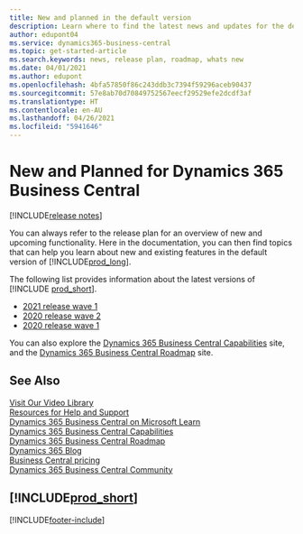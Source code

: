 ```yaml
---
title: New and planned in the default version
description: Learn where to find the latest news and updates for the default version of Business Central.
author: edupont04
ms.service: dynamics365-business-central
ms.topic: get-started-article
ms.search.keywords: news, release plan, roadmap, whats new
ms.date: 04/01/2021
ms.author: edupont
ms.openlocfilehash: 4bfa57850f86c243ddb3c7394f59296aceb90437
ms.sourcegitcommit: 57e8ab70d70849752567eecf29529efe2dcdf3af
ms.translationtype: HT
ms.contentlocale: en-AU
ms.lasthandoff: 04/26/2021
ms.locfileid: "5941646"
---
```

# <a name="new-and-planned-for-dynamics-365-business-central"></a>New and Planned for Dynamics 365 Business Central

[!INCLUDE[release notes](includes/release-notes.md)]

You can always refer to the release plan for an overview of new and upcoming functionality. Here in the documentation, you can then find topics that can help you learn about new and existing features in the default version of [!INCLUDE[prod_long](includes/prod_long.md)].  

The following list provides information about the latest versions of [!INCLUDE [prod_short](includes/prod_short.md)].  

* [2021 release wave 1](/dynamics365-release-plan/2021wave1/smb/dynamics365-business-central/planned-features)  
* [2020 release wave 2](/dynamics365-release-plan/2020wave2/smb/dynamics365-business-central/planned-features)  
* [2020 release wave 1](/dynamics365-release-plan/2020wave1/dynamics365-business-central/planned-features)  

You can also explore the [Dynamics 365 Business Central Capabilities](https://dynamics.microsoft.com/business-central/capabilities/) site, and the [Dynamics 365 Business Central Roadmap](https://dynamics.microsoft.com/roadmap/business-central/) site.  

<!--comment out for 3 days[![RSS Subscription](/dynamics365-release-plan/media/feed-icon.png "RSS Subscription")](https://go.microsoft.com/fwlink/?linkid=2161350) Updates to Dynamics 365 Business Central documentation-->

## <a name="see-also"></a>See Also

[Visit Our Video Library](across-videos.md)  
[Resources for Help and Support](product-help-and-support.md)  
[Dynamics 365 Business Central on Microsoft Learn](/learn/dynamics365/business-central?WT.mc_id=dyn365bc_landingpage-docs)  
[Dynamics 365 Business Central Capabilities](https://dynamics.microsoft.com/business-central/capabilities/)  
[Dynamics 365 Business Central Roadmap](https://dynamics.microsoft.com/roadmap/business-central/)  
[Dynamics 365 Blog](https://cloudblogs.microsoft.com/dynamics365/it/product/business-central/)  
[Business Central pricing](https://dynamics.microsoft.com/business-central/overview/#pricing)  
[Dynamics 365 Business Central Community](https://community.dynamics.com/business/)

## [!INCLUDE[prod_short](includes/free_trial_md.md)]

[!INCLUDE[footer-include](includes/footer-banner.md)]
